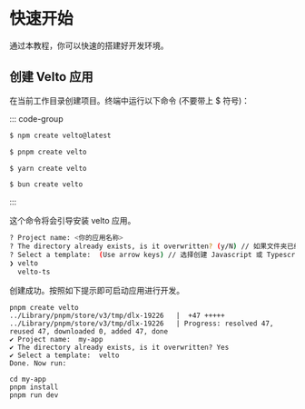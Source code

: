 # 快速开始
通过本教程，你可以快速的搭建好开发环境。

## 创建 Velto 应用

在当前工作目录创建项目。终端中运行以下命令 (不要带上 $ 符号)：

::: code-group

```sh [npm]
$ npm create velto@latest
```

```sh [pnpm]
$ pnpm create velto
```

```sh [yarn]
$ yarn create velto
```

```sh [bun]
$ bun create velto
```

:::

这个命令将会引导安装 velto 应用。

```sh [pnpm]
? Project name: <你的应用名称>
? The directory already exists, is it overwritten? (y/N) // 如果文件夹已经存在，将会提示
? Select a template:  (Use arrow keys) // 选择创建 Javascript 或 Typescript 应用
❯ velto
  velto-ts
```

创建成功。按照如下提示即可启动应用进行开发。

```
pnpm create velto
../Library/pnpm/store/v3/tmp/dlx-19226   |  +47 +++++
../Library/pnpm/store/v3/tmp/dlx-19226   | Progress: resolved 47, reused 47, downloaded 0, added 47, done
✔ Project name:  my-app
✔ The directory already exists, is it overwritten? Yes
✔ Select a template:  velto
Done. Now run:  

cd my-app 
pnpm install 
pnpm run dev 
```